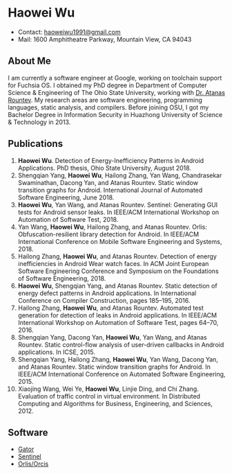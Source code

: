 # Haowei Wu

* Contact: haoweiwu1991@gmail.com
* Mail: 1600 Amphitheatre Parkway, Mountain View, CA 94043

## About Me

I am currently a software engineer at Google, working on toolchain support for Fuchsia OS. I obtained my PhD degree in Department of Computer Science & Engineering of The Ohio State University, working with [Dr. Atanas Rountev](http://web.cse.ohio-state.edu/~rountev.1/). My research areas are software engineering, programming languages, static analysis, and compilers. Before joining OSU, I got my Bachelor Degree in Information Security in Huazhong University of Science & Technology in 2013.

## Publications

1. __Haowei Wu__. Detection of Energy-Inefficiency Patterns in Android Applications. PhD thesis, Ohio State University, August 2018.
2. Shengqian Yang, __Haowei Wu__, Hailong Zhang, Yan Wang, Chandrasekar Swaminathan, Dacong Yan, and Atanas Rountev. Static window transition graphs for Android. International Journal of Automated Software Engineering, June 2018.
3. __Haowei Wu__, Yan Wang, and Atanas Rountev. Sentinel: Generating GUI tests for Android sensor leaks. In IEEE/ACM International Workshop on Automation of Software Test, 2018.
4. Yan Wang, __Haowei Wu__, Hailong Zhang, and Atanas Rountev. Orlis: Obfuscation-resilient library detection for Android. In IEEE/ACM International Conference on Mobile Software Engineering and Systems, 2018.
5. Hailong Zhang, __Haowei Wu__, and Atanas Rountev. Detection of energy inefficiencies in Android Wear watch faces. In ACM Joint European Software Engineering Conference and Symposium on the Foundations of Software Engineering, 2018.
6. __Haowei Wu__, Shengqian Yang, and Atanas Rountev. Static detection of energy defect patterns in Android applications. In International Conference on Compiler Construction, pages 185–195, 2016.
7. Hailong Zhang, __Haowei Wu__, and Atanas Rountev. Automated test generation for detection of leaks in Android applications. In IEEE/ACM International Workshop on Automation of Software Test, pages 64–70, 2016.
8. Shengqian Yang, Dacong Yan, __Haowei Wu__, Yan Wang, and Atanas Rountev. Static control-flow analysis of user-driven callbacks in Android applications. In ICSE, 2015.
9. Shengqian Yang, Hailong Zhang, __Haowei Wu__, Yan Wang, Dacong Yan, and Atanas Rountev. Static window transition graphs for Android. In IEEE/ACM International Conference on Automated Software Engineering, 2015.
10. Xiaojing Wang, Wei Ye, __Haowei Wu__, Linjie Ding, and Chi Zhang. Evaluation of traffic control in virtual environment. In Distributed Computing and Algorithms for Business, Engineering, and Sciences, 2012.

## Software

* [Gator](http://web.cse.ohio-state.edu/presto/software/gator/)
* [Sentinel](https://presto-osu.github.io/Sentinel/)
* [Orlis/Orcis](https://presto-osu.github.io/orlis-orcis/)
